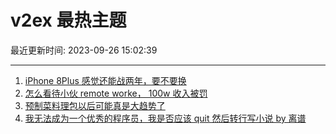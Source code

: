# v2ex 最热主题

最近更新时间: 2023-09-26 15:02:39

--- 
1. [iPhone 8Plus 感觉还能战两年，要不要换](https://www.v2ex.com/t/977133) 
2. [怎么看待小伙 remote worke， 100w 收入被罚](https://www.v2ex.com/t/977147) 
3. [预制菜料理包以后可能真是大趋势了](https://www.v2ex.com/t/977158) 
4. [我无法成为一个优秀的程序员，我是否应该 quit 然后转行写小说 by 离谱](https://www.v2ex.com/t/977166) 
